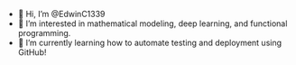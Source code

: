 - 👋 Hi, I’m @EdwinC1339
- 👀 I’m interested in mathematical modeling, deep learning, and functional programming.
- 🌱 I’m currently learning how to automate testing and deployment using GitHub!

<!---
EdwinC1339/EdwinC1339 is a ✨ special ✨ repository because its `README.md` (this file) appears on your GitHub profile.
You can click the Preview link to take a look at your changes.
--->
